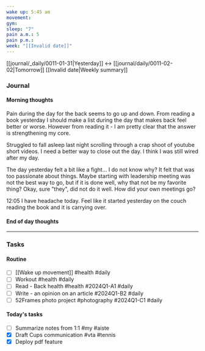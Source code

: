 ```yaml
---
wake up: 5:45 am
movement:
gym:
sleep: "7"
pain a.m.: 5
pain p.m.:
week: "[[Invalid date]]"
---
```

[[journal/_daily/0011-01-31|Yesterday]] <-> [[journal/daily/0011-02-02|Tomorrow]]
[[Invalid date|Weekly summary]]


### Journal
#### Morning thoughts

Pain during the day for the back seems to go up and down. From reading a book yesterday I should make a list during the day that makes back feel better or worse. However from reading it - I am pretty clear that the answer is strengthening my core.

Struggled to fall asleep last night scrolling through a crap shoot of youtube short videos. I need a better way to close out the day. I think I was still wired after my day.

The day yesterday felt a bit like a fight... I do not know why? It felt that was too passionate about things. Maybe starting with leadership meeting was not the best way to go, but if it is done well, why that not be my favorite thing? Okay, sure "they", did not do it well. How did your own meetings go?

12:05 I have headache today. Feel like it started yesterday on the couch reading the book and it is carrying over.

#### End of day thoughts


-----
### Tasks

#### Routine

- [ ] [[Wake up movement]] #health #daily
- [ ] Workout #health #daily
- [ ] Read - Back health #health #2024Q1-A1 #daily
- [ ] Write - an opinion on an article #2024Q1-B2 #daily
- [ ] 52Frames photo project #photography #2024Q1-C1 #daily

#### Today's tasks
- [ ] Summarize notes from 1:1 #my #aiste
- [x] Draft Cups communication #vta #tennis
- [x] Deploy pdf feature